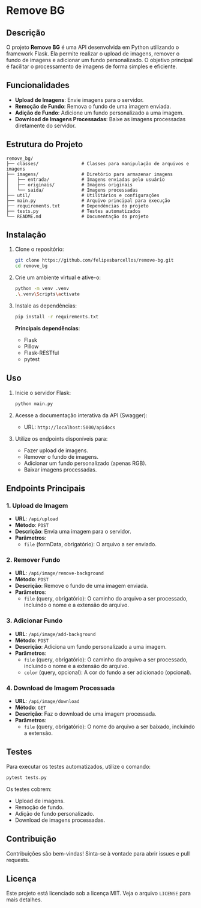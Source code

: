 # Remove BG

## Descrição

O projeto **Remove BG** é uma API desenvolvida em Python utilizando o framework Flask. Ela permite realizar o upload de imagens, remover o fundo de imagens e adicionar um fundo personalizado. O objetivo principal é facilitar o processamento de imagens de forma simples e eficiente.

## Funcionalidades

- **Upload de Imagens**: Envie imagens para o servidor.
- **Remoção de Fundo**: Remova o fundo de uma imagem enviada.
- **Adição de Fundo**: Adicione um fundo personalizado a uma imagem.
- **Download de Imagens Processadas**: Baixe as imagens processadas diretamente do servidor.

## Estrutura do Projeto

```
remove_bg/
├── classes/                # Classes para manipulação de arquivos e imagens
├── imagens/                # Diretório para armazenar imagens
│   ├── entrada/            # Imagens enviadas pelo usuário
│   ├── originais/          # Imagens originais
│   └── saida/              # Imagens processadas
├── util/                   # Utilitários e configurações
├── main.py                 # Arquivo principal para execução
├── requirements.txt        # Dependências do projeto
├── tests.py                # Testes automatizados
└── README.md               # Documentação do projeto
```

## Instalação

1. Clone o repositório:
   ```bash
   git clone https://github.com/felipesbarcellos/remove-bg.git
   cd remove_bg
   ```

2. Crie um ambiente virtual e ative-o:
   ```bash
   python -m venv .venv
   .\.venv\Scripts\activate
   ```

3. Instale as dependências:
   ```bash
   pip install -r requirements.txt
   ```

   **Principais dependências**:
   - Flask
   - Pillow
   - Flask-RESTful
   - pytest

## Uso

1. Inicie o servidor Flask:
   ```bash
   python main.py
   ```

2. Acesse a documentação interativa da API (Swagger):
   - URL: `http://localhost:5000/apidocs`

3. Utilize os endpoints disponíveis para:
   - Fazer upload de imagens.
   - Remover o fundo de imagens.
   - Adicionar um fundo personalizado (apenas RGB).
   - Baixar imagens processadas.

## Endpoints Principais

### 1. Upload de Imagem
- **URL**: `/api/upload`
- **Método**: `POST`
- **Descrição**: Envia uma imagem para o servidor.
- **Parâmetros**:
  - `file` (formData, obrigatório): O arquivo a ser enviado.

### 2. Remover Fundo
- **URL**: `/api/image/remove-background`
- **Método**: `POST`
- **Descrição**: Remove o fundo de uma imagem enviada.
- **Parâmetros**:
  - `file` (query, obrigatório): O caminho do arquivo a ser processado, incluindo o nome e a extensão do arquivo.

### 3. Adicionar Fundo
- **URL**: `/api/image/add-background`
- **Método**: `POST`
- **Descrição**: Adiciona um fundo personalizado a uma imagem.
- **Parâmetros**:
  - `file` (query, obrigatório): O caminho do arquivo a ser processado, incluindo o nome e a extensão do arquivo.
  - `color` (query, opcional): A cor do fundo a ser adicionado (opcional).

### 4. Download de Imagem Processada
- **URL**: `/api/image/download`
- **Método**: `GET`
- **Descrição**: Faz o download de uma imagem processada.
- **Parâmetros**:
  - `file` (query, obrigatório): O nome do arquivo a ser baixado, incluindo a extensão.

## Testes

Para executar os testes automatizados, utilize o comando:
```bash
pytest tests.py
```

Os testes cobrem:
- Upload de imagens.
- Remoção de fundo.
- Adição de fundo personalizado.
- Download de imagens processadas.

## Contribuição

Contribuições são bem-vindas! Sinta-se à vontade para abrir issues e pull requests.

## Licença

Este projeto está licenciado sob a licença MIT. Veja o arquivo `LICENSE` para mais detalhes.